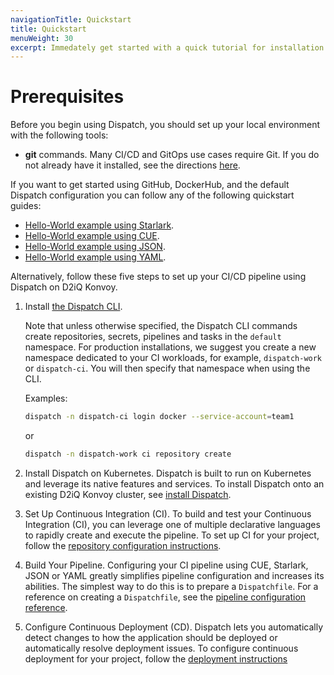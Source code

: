 ```yaml
---
navigationTitle: Quickstart
title: Quickstart
menuWeight: 30
excerpt: Immedately get started with a quick tutorial for installation and configuration of Dispatch.
---
```


# Prerequisites

Before you begin using Dispatch, you should set up your local environment with the following tools:

- **git** commands. Many CI/CD and GitOps use cases require Git. If you do not already have it installed, see the directions [here](https://help.github.com/en/github/getting-started-with-github/set-up-git#setting-up-git).

If you want to get started using GitHub, DockerHub, and the default Dispatch configuration you can follow any of the following quickstart guides:

- [Hello-World example using Starlark](./hello-world-in-starlark/).
- [Hello-World example using CUE](./hello-world-in-cue/).
- [Hello-World example using JSON](./hello-world-in-json/).
- [Hello-World example using YAML](./hello-world-in-yaml/).

Alternatively, follow these five steps to set up your CI/CD pipeline using Dispatch on D2iQ Konvoy.

1. Install [the Dispatch CLI](../install/cli/).

    Note that unless otherwise specified, the Dispatch CLI commands create repositories, secrets, pipelines and tasks in the `default` namespace. For production installations, we suggest you create a new namespace dedicated to your CI workloads, for example, `dispatch-work` or `dispatch-ci`. You will then specify that namespace when using the CLI.

    Examples:

    ```bash
    dispatch -n dispatch-ci login docker --service-account=team1
    ```

    or

    ```bash
    dispatch -n dispatch-work ci repository create
    ```

1. Install Dispatch on Kubernetes. Dispatch is built to run on Kubernetes and leverage its native features and services. To install Dispatch onto an existing D2iQ Konvoy cluster, see [install Dispatch](../install/).

1. Set Up Continuous Integration (CI). To build and test your Continuous Integration (CI), you can leverage one of multiple declarative languages to rapidly create and execute the pipeline. To set up CI for your project, follow the [repository configuration instructions](../tutorials/ci_tutorials/repo-setup/).

1. Build Your Pipeline. Configuring your CI pipeline using CUE, Starlark, JSON or YAML greatly simplifies pipeline configuration and increases its abilities. The simplest way to do this is to prepare a `Dispatchfile`. For a reference on creating a `Dispatchfile`, see the [pipeline configuration reference](../overview_concepts/dispatch-ci/).

1. Configure Continuous Deployment (CD). Dispatch lets you automatically detect changes to how the application should be deployed or automatically resolve deployment issues. To configure continuous deployment for your project, follow the [deployment instructions](../overview_concepts/dispatch-cd/)
